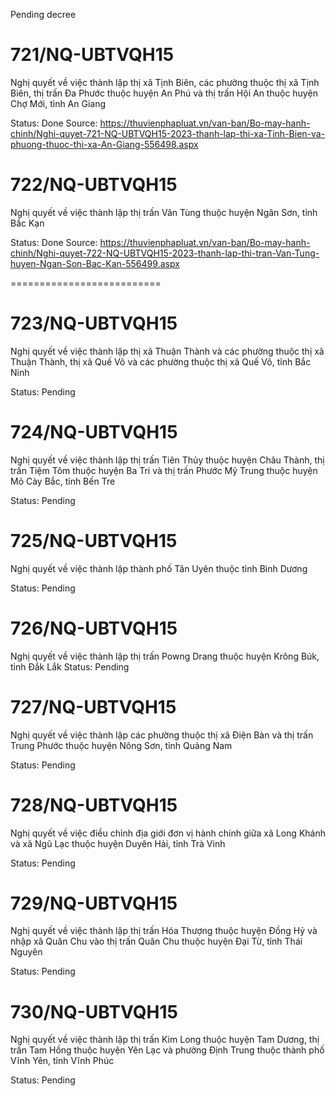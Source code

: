 Pending decree

# 721/NQ-UBTVQH15
Nghị quyết về việc thành lập thị xã Tịnh Biên, các phường thuộc thị xã Tịnh Biên, thị trấn Đa Phước thuộc huyện An Phú và thị trấn Hội An thuộc huyện Chợ Mới, tỉnh An Giang

Status: Done
Source: https://thuvienphapluat.vn/van-ban/Bo-may-hanh-chinh/Nghi-quyet-721-NQ-UBTVQH15-2023-thanh-lap-thi-xa-Tinh-Bien-va-phuong-thuoc-thi-xa-An-Giang-556498.aspx

# 722/NQ-UBTVQH15
Nghị quyết về việc thành lập thị trấn Vân Tùng thuộc huyện Ngân Sơn, tỉnh Bắc Kạn

Status: Done
Source: https://thuvienphapluat.vn/van-ban/Bo-may-hanh-chinh/Nghi-quyet-722-NQ-UBTVQH15-2023-thanh-lap-thi-tran-Van-Tung-huyen-Ngan-Son-Bac-Kan-556499.aspx

==========================

# 723/NQ-UBTVQH15
Nghị quyết về việc thành lập thị xã Thuận Thành và các phường thuộc thị xã Thuận Thành, thị xã Quế Võ và các phường thuộc thị xã Quế Võ, tỉnh Bắc Ninh

Status: Pending

# 724/NQ-UBTVQH15
Nghị quyết về việc thành lập thị trấn Tiên Thủy thuộc huyện Châu Thành, thị trấn Tiệm Tôm thuộc huyện Ba Tri và thị trấn Phước Mỹ Trung thuộc huyện Mỏ Cày Bắc, tỉnh Bến Tre

Status: Pending

# 725/NQ-UBTVQH15
Nghị quyết về việc thành lập thành phố Tân Uyên thuộc tỉnh Bình Dương

Status: Pending

# 726/NQ-UBTVQH15
Nghị quyết về việc thành lập thị trấn Powng Drang thuộc huyện Krông Búk, tỉnh Đắk Lắk
Status: Pending

# 727/NQ-UBTVQH15
Nghị quyết về việc thành lập các phường thuộc thị xã Điện Bàn và thị trấn Trung Phước thuộc huyện Nông Sơn, tỉnh Quảng Nam

Status: Pending

# 728/NQ-UBTVQH15
Nghị quyết về việc điều chỉnh địa giới đơn vị hành chính giữa xã Long Khánh và xã Ngũ Lạc thuộc huyện Duyên Hải, tỉnh Trà Vinh

Status: Pending

# 729/NQ-UBTVQH15
Nghị quyết về việc thành lập thị trấn Hóa Thượng thuộc huyện Đồng Hỷ và nhập xã Quân Chu vào thị trấn Quân Chu thuộc huyện Đại Từ, tỉnh Thái Nguyên

Status: Pending

# 730/NQ-UBTVQH15
Nghị quyết về việc thành lập thị trấn Kim Long thuộc huyện Tam Dương, thị trấn Tam Hồng thuộc huyện Yên Lạc và phường Định Trung thuộc thành phố Vĩnh Yên, tỉnh Vĩnh Phúc

Status: Pending
